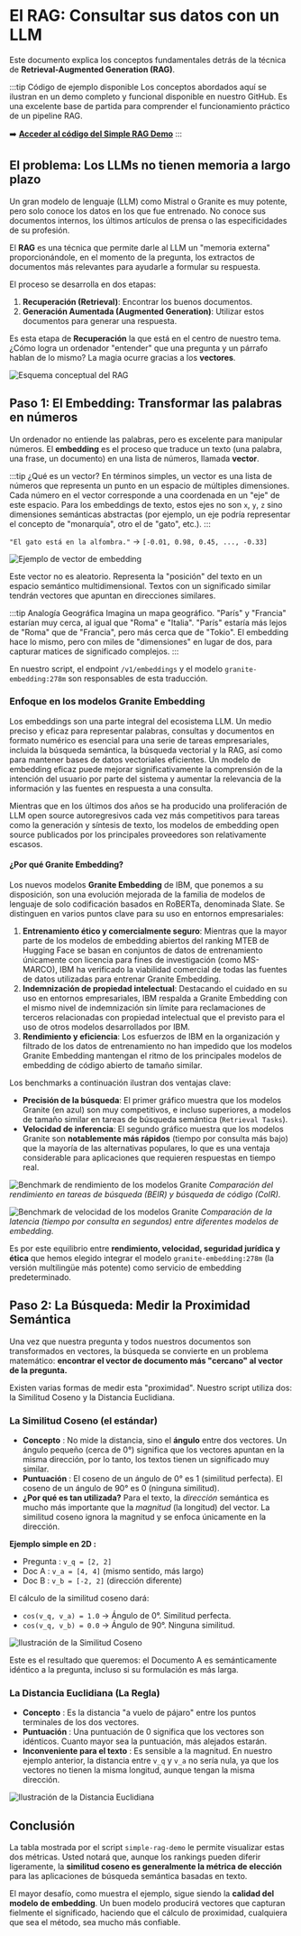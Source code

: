 # El RAG: Consultar sus datos con un LLM

Este documento explica los conceptos fundamentales detrás de la técnica de **Retrieval-Augmented Generation (RAG)**.

:::tip Código de ejemplo disponible
Los conceptos abordados aquí se ilustran en un demo completo y funcional disponible en nuestro GitHub. Es una excelente base de partida para comprender el funcionamiento práctico de un pipeline RAG.

➡️ **[Acceder al código del Simple RAG Demo](https://github.com/Cloud-Temple/product-llmaas-how-to/tree/main/simple_rag_demo)**
:::

## El problema: Los LLMs no tienen memoria a largo plazo

Un gran modelo de lenguaje (LLM) como Mistral o Granite es muy potente, pero solo conoce los datos en los que fue entrenado. No conoce sus documentos internos, los últimos artículos de prensa o las especificidades de su profesión.

El **RAG** es una técnica que permite darle al LLM un "memoria externa" proporcionándole, en el momento de la pregunta, los extractos de documentos más relevantes para ayudarle a formular su respuesta.

El proceso se desarrolla en dos etapas:
1. **Recuperación (Retrieval)**: Encontrar los buenos documentos.
2. **Generación Aumentada (Augmented Generation)**: Utilizar estos documentos para generar una respuesta.

Es esta etapa de **Recuperación** la que está en el centro de nuestro tema. ¿Cómo logra un ordenador "entender" que una pregunta y un párrafo hablan de lo mismo? La magia ocurre gracias a los **vectores**.

![Esquema conceptual del RAG](./images/rag_concept_overview.png)

## Paso 1: El Embedding: Transformar las palabras en números

Un ordenador no entiende las palabras, pero es excelente para manipular números. El **embedding** es el proceso que traduce un texto (una palabra, una frase, un documento) en una lista de números, llamada **vector**.

:::tip ¿Qué es un vector?
En términos simples, un vector es una lista de números que representa un punto en un espacio de múltiples dimensiones. Cada número en el vector corresponde a una coordenada en un "eje" de este espacio. Para los embeddings de texto, estos ejes no son `x`, `y`, `z` sino dimensiones semánticas abstractas (por ejemplo, un eje podría representar el concepto de "monarquía", otro el de "gato", etc.).
:::

`"El gato está en la alfombra."`  →  `[-0.01, 0.98, 0.45, ..., -0.33]`

![Ejemplo de vector de embedding](./images/embedding_vector_example.png)

Este vector no es aleatorio. Representa la "posición" del texto en un espacio semántico multidimensional. Textos con un significado similar tendrán vectores que apuntan en direcciones similares.

:::tip Analogía Geográfica
Imagina un mapa geográfico. "París" y "Francia" estarían muy cerca, al igual que "Roma" e "Italia". "París" estaría más lejos de "Roma" que de "Francia", pero más cerca que de "Tokio". El embedding hace lo mismo, pero con miles de "dimensiones" en lugar de dos, para capturar matices de significado complejos.
:::

En nuestro script, el endpoint `/v1/embeddings` y el modelo `granite-embedding:278m` son responsables de esta traducción.

### Enfoque en los modelos Granite Embedding

Los embeddings son una parte integral del ecosistema LLM. Un medio preciso y eficaz para representar palabras, consultas y documentos en formato numérico es esencial para una serie de tareas empresariales, incluida la búsqueda semántica, la búsqueda vectorial y la RAG, así como para mantener bases de datos vectoriales eficientes. Un modelo de embedding eficaz puede mejorar significativamente la comprensión de la intención del usuario por parte del sistema y aumentar la relevancia de la información y las fuentes en respuesta a una consulta.

Mientras que en los últimos dos años se ha producido una proliferación de LLM open source autoregresivos cada vez más competitivos para tareas como la generación y síntesis de texto, los modelos de embedding open source publicados por los principales proveedores son relativamente escasos.

#### ¿Por qué Granite Embedding?

Los nuevos modelos **Granite Embedding** de IBM, que ponemos a su disposición, son una evolución mejorada de la familia de modelos de lenguaje de solo codificación basados en RoBERTa, denominada Slate. Se distinguen en varios puntos clave para su uso en entornos empresariales:

1.  **Entrenamiento ético y comercialmente seguro**: Mientras que la mayor parte de los modelos de embedding abiertos del ranking MTEB de Hugging Face se basan en conjuntos de datos de entrenamiento únicamente con licencia para fines de investigación (como MS-MARCO), IBM ha verificado la viabilidad comercial de todas las fuentes de datos utilizadas para entrenar Granite Embedding.
2.  **Indemnización de propiedad intelectual**: Destacando el cuidado en su uso en entornos empresariales, IBM respalda a Granite Embedding con el mismo nivel de indemnización sin límite para reclamaciones de terceros relacionadas con propiedad intelectual que el previsto para el uso de otros modelos desarrollados por IBM.
3.  **Rendimiento y eficiencia**: Los esfuerzos de IBM en la organización y filtrado de los datos de entrenamiento no han impedido que los modelos Granite Embedding mantengan el ritmo de los principales modelos de embedding de código abierto de tamaño similar.

Los benchmarks a continuación ilustran dos ventajas clave:

-   **Precisión de la búsqueda**: El primer gráfico muestra que los modelos Granite (en azul) son muy competitivos, e incluso superiores, a modelos de tamaño similar en tareas de búsqueda semántica (`Retrieval Tasks`).
-   **Velocidad de inferencia**: El segundo gráfico muestra que los modelos Granite son **notablemente más rápidos** (tiempo por consulta más bajo) que la mayoría de las alternativas populares, lo que es una ventaja considerable para aplicaciones que requieren respuestas en tiempo real.

![Benchmark de rendimiento de los modelos Granite](./images/granite_benchmark_performance.png)
*Comparación del rendimiento en tareas de búsqueda (BEIR) y búsqueda de código (CoIR).*

![Benchmark de velocidad de los modelos Granite](./images/granite_benchmark_speed.png)
*Comparación de la latencia (tiempo por consulta en segundos) entre diferentes modelos de embedding.*

Es por este equilibrio entre **rendimiento, velocidad, seguridad jurídica y ética** que hemos elegido integrar el modelo `granite-embedding:278m` (la versión multilingüe más potente) como servicio de embedding predeterminado.

## Paso 2: La Búsqueda: Medir la Proximidad Semántica

Una vez que nuestra pregunta y todos nuestros documentos son transformados en vectores, la búsqueda se convierte en un problema matemático: **encontrar el vector de documento más "cercano" al vector de la pregunta.**

Existen varias formas de medir esta "proximidad". Nuestro script utiliza dos: la Similitud Coseno y la Distancia Euclidiana.

### La Similitud Coseno (el estándar)

-   **Concepto** : No mide la distancia, sino el **ángulo** entre dos vectores. Un ángulo pequeño (cerca de 0°) significa que los vectores apuntan en la misma dirección, por lo tanto, los textos tienen un significado muy similar.
-   **Puntuación** : El coseno de un ángulo de 0° es 1 (similitud perfecta). El coseno de un ángulo de 90° es 0 (ninguna similitud).
-   **¿Por qué es tan utilizada?** Para el texto, la *dirección* semántica es mucho más importante que la *magnitud* (la longitud) del vector. La similitud coseno ignora la magnitud y se enfoca únicamente en la dirección.

**Ejemplo simple en 2D :**
-   Pregunta : `v_q = [2, 2]`
-   Doc A : `v_a = [4, 4]` (mismo sentido, más largo)
-   Doc B : `v_b = [-2, 2]` (dirección diferente)

El cálculo de la similitud coseno dará:
-   `cos(v_q, v_a) = 1.0` → Ángulo de 0°. Similitud perfecta.
-   `cos(v_q, v_b) = 0.0` → Ángulo de 90°. Ninguna similitud.

![Ilustración de la Similitud Coseno](./images/cosine_similarity_concept.png)

Este es el resultado que queremos: el Documento A es semánticamente idéntico a la pregunta, incluso si su formulación es más larga.

### La Distancia Euclidiana (La Regla)

-   **Concepto** : Es la distancia "a vuelo de pájaro" entre los puntos terminales de los dos vectores.
-   **Puntuación** : Una puntuación de 0 significa que los vectores son idénticos. Cuanto mayor sea la puntuación, más alejados estarán.
-   **Inconveniente para el texto** : Es sensible a la magnitud. En nuestro ejemplo anterior, la distancia entre `v_q` y `v_a` no sería nula, ya que los vectores no tienen la misma longitud, aunque tengan la misma dirección.

![Ilustración de la Distancia Euclidiana](./images/euclidean_distance_concept.png)

## Conclusión

La tabla mostrada por el script `simple-rag-demo` le permite visualizar estas dos métricas. Usted notará que, aunque los rankings pueden diferir ligeramente, la **similitud coseno es generalmente la métrica de elección** para las aplicaciones de búsqueda semántica basadas en texto.

El mayor desafío, como muestra el ejemplo, sigue siendo la **calidad del modelo de embedding**. Un buen modelo producirá vectores que capturan fielmente el significado, haciendo que el cálculo de proximidad, cualquiera que sea el método, sea mucho más confiable.